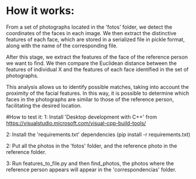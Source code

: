 # How it works:
From a set of photographs located in the 'fotos' folder, we detect the coordinates of the faces in each image. We then extract the distinctive features of each face, which are stored in a serialized file in pickle format, along with the name of the corresponding file.

After this stage, we extract the features of the face of the reference person we want to find. We then compare the Euclidean distance between the features of individual X and the features of each face identified in the set of photographs.

This analysis allows us to identify possible matches, taking into account the proximity of the facial features. In this way, it is possible to determine which faces in the photographs are similar to those of the reference person, facilitating the desired location.


#How to test it:
1: Install 'Desktop development with C++' from https://visualstudio.microsoft.com/visual-cpp-build-tools/

2: Install the 'requirements.txt' dependencies (pip install -r requirements.txt)

2: Put all the photos in the 'fotos' folder, and the reference photo in the reference folder.

3: Run features_to_file.py and then find_photos, the photos where the reference person appears will appear in the 'correspondencias' folder.
